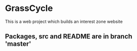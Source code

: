 # GrassCycle
This is a web project which builds an interest zone website

## Packages, src and README are in branch 'master'
